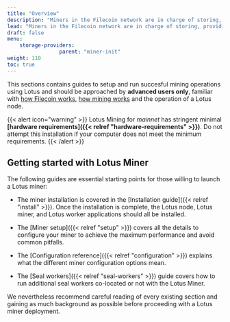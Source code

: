```yaml
---
title: "Overview"
description: "Miners in the Filecoin network are in charge of storing, providing content and issuing new blocks."
lead: "Miners in the Filecoin network are in charge of storing, providing content and issuing new blocks."
draft: false
menu:
    storage-providers:
                 parent: "miner-init"
weight: 110
toc: true
---
```


This sections contains guides to setup and run succesful mining operations using Lotus and should be approached by **advanced users only**, familiar with [how Filecoin works](https://docs.filecoin.io/about-filecoin/how-filecoin-works/), [how mining works](https://docs.filecoin.io/mine/how-mining-works/) and the operation of a Lotus node.

{{< alert icon="warning" >}}
Lotus Mining for _mainnet_ has stringent minimal **[hardware requirements]({{< relref "hardware-requirements" >}})**. Do not attempt this installation if your computer does not meet the minimum requirements.
{{< /alert >}}

## Getting started with Lotus Miner

The following guides are essential starting points for those willing to launch a Lotus miner:

- The miner installation is covered in the [Installation guide]({{< relref "install" >}}). Once the installation is complete, the Lotus node, Lotus miner, and Lotus worker applications should all be installed.

- The [Miner setup]({{< relref "setup" >}}) covers all the details to configure your miner to achieve the maximum performance and avoid common pitfalls.
- The [Configuration reference]({{< relref "configuration" >}}) explains what the different miner configuration options mean.
- The [Seal workers]({{< relref "seal-workers" >}}) guide covers how to run additional seal workers co-located or not with the Lotus Miner.

We nevertheless recommend careful reading of every existing section and gaining as much background as possible before proceeding with a Lotus miner deployment.
